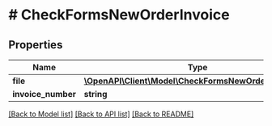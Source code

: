 # # CheckFormsNewOrderInvoice

## Properties

Name | Type | Description | Notes
------------ | ------------- | ------------- | -------------
**file** | [**\OpenAPI\Client\Model\CheckFormsNewOrderInvoiceFile**](CheckFormsNewOrderInvoiceFile.md) |  |
**invoice_number** | **string** |  | [optional]

[[Back to Model list]](../../README.md#models) [[Back to API list]](../../README.md#endpoints) [[Back to README]](../../README.md)
